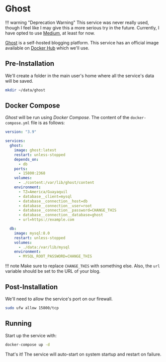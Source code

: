 # Ghost

!!! warning "Deprecation Warning"
    This service was never really used, though I feel like I may give this a more serious try in the future. Currently, I have opted to use [Medium](https://medium.com/@moonstar-x), at least for now.

[Ghost](https://ghost.org/) is a self-hosted blogging platform. This service has an official image available on [Docker Hub](https://hub.docker.com/r/_/ghost) which we'll use.

## Pre-Installation

We'll create a folder in the main user's home where all the service's data will be saved.

```bash
mkdir ~/data/ghost
```

## Docker Compose

*Ghost* will be run using *Docker Compose*. The content of the `docker-compose.yml` file is as follows:

```yaml
version: "3.9"

services:
  ghost:
    image: ghost:latest
    restart: unless-stopped
    depends_on:
      - db
    ports:
      - 15800:2368
    volumes:
      - ./content:/var/lib/ghost/content
    environment:
      - TZ=America/Guayaquil
      - database__client=mysql
      - database__connection__host=db
      - database__connection__user=root
      - database__connection__password=CHANGE_THIS
      - database__connection__database=ghost
      - url=https://example.com

  db:
    image: mysql:8.0
    restart: unless-stopped
    volumes:
      - ./data:/var/lib/mysql
    environment:
      - MYSQL_ROOT_PASSWORD=CHANGE_THIS
```

!!! note
    Make sure to replace `CHANGE_THIS` with something else. Also, the `url` variable should be set to the URL of your blog.

## Post-Installation

We'll need to allow the service's port on our firewall.

```bash
sudo ufw allow 15800/tcp
```

## Running

Start up the service with:

```bash
docker-compose up -d
```

That's it! The service will auto-start on system startup and restart on failure.
